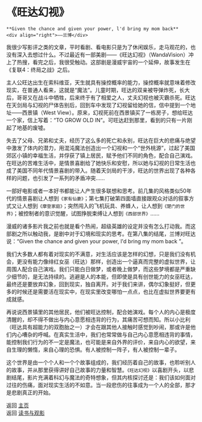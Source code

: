 # 《旺达幻视》

``` 
**Given the chance and given your power, l'd bring my mom back**
<div align="right">——兰博</div>
```

我很少写影评之类的文章，平时看剧、看电影只是为了休闲娱乐，走马观花的，也没有深入去想过什么。不过最近有一部美剧——《旺达幻视》（WandaVision）冲上了热搜，看完之后，我很受触动。这部剧是漫威宇宙的一个延伸，故事发生在《复联4：终局之战》之后。

主人公旺达出生在索科维亚，天生就具有操控概率的能力，操控概率就意味着修改现实，在普通人看来，这就是“魔法”。儿童时期，旺达的双亲被导弹炸死，长大后，哥哥又在战斗中牺牲，后来终于有了相爱之人，丈夫幻视也被灭霸杀死。旺达在天剑局与幻视的尸体告别后，回到车中发现了幻视留给她的信，信中提到一个地址——西景镇（West View）。原来，幻视死前在西景镇买了一栋房子，想给旺达一个家，信上写着：“TO GROW  OLD IN”。可旺达赶到那里，看到的只有一片刚起了地基的废墟。

失去了父母、兄弟和丈夫，经历了这么多的死亡和永别，旺达在巨大的悲痛与绝望中激发了体内的潜力，用混沌魔法创造出一个幻视和一个“世外桃源”，过起了美国郊区小镇的幸福生活，并俘获了镇上居民，赋予他们不同的角色，配合自己演戏。在旺达的苦难生活中，是情景喜剧给了她快乐和安慰，所以她与幻视的日常生活也成了美国不同年代情景喜剧的带入。随着天剑局的干涉，旺达的世界出现了各种各样的问题，也引发了一系列的矛盾冲突……

一部好电影或者一本好书都能让人产生很多联想和思考。前几集的风格类似50年代的情景喜剧让人想到`《家有仙妻》`；第七集打破第四面墙直接跟观众对话的叙事方式又让人想到`《摩登家庭》`；突然闯入的飞机玩具、养蜂人，让人想到`《楚门的世界》`；被控制者的意识觉醒，试图挣脱束缚让人想到`《西部世界》`……

漫威的诸多影片我之前也就是看个热闹，超级英雄的设定并没有怎么打动我。而这部剧之所以触动我，是剧中对于幻境和现实的思考。在第八集的结尾，兰博对旺达说：“Given the chance and given your power, l'd bring my mom back ”。

我们大多数人都有着对现实的不满意，对生活应该是怎样的幻想，只是我们没有机会，更没有能力像绯红女巫（旺达）那样，创造出一个逼真而完整的虚拟世界，让周围人配合自己演戏。我们只能白日做梦，或者晚上做梦，而这些梦境都是严重缺少细节的，是无法持续的。逃避是人的本能，但即使是具有创世能力的女巫旺达，最终还是要放弃幻象，回到现实，独自离开。对于我们来讲，偶尔幻象挺好，但更多的时候还是需要活在现实中，在现实里改变哪怕一点点，也比在虚拟世界要更有成就感。

再说说西景镇里的其他居民，他们被旺达控制，配合她演戏。每个人的内心是极度清醒的，却不得不做出与内心意愿相违背的行为，其痛苦可想而知。所以小比利（旺达具有超能力的双胞胎之一）才会在跟其他人接触时感觉到吵闹，那或许是他们内心嘈杂的呼喊。在真实生活中，我们也常常做与自己内心意愿相违背的事情，能控制我们行为的不一定是魔法，也可能是来自外界的评价，来自内心的欲望，来自生理的懒惰，来自心理的恐惧。有人被控制一阵子，有人被控制一辈子。

这个世界是由一个个人和一个个故事组成的，我们经历着自己的故事，也聆听别人的故事，并从那里获得讲好自己故事的力量和智慧。`《旺达幻视》`以喜剧开头，以悲剧结尾，影片充满着科幻与魔法的奇特想象，但其内核探讨还是：我们该如何面对过往的伤痛，面对现实生活的不如意。当一段悲伤的往事成为一个人的全部，那才是悲剧真正的开始。



返回 [主页](../../../intro.md)   
返回 [读书与观影](../../../posts/readingcollection.md)